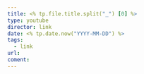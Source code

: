```yaml
---
title: <% tp.file.title.split("_") [0] %>
type: youtube
director: link
date: <% tp.date.now("YYYY-MM-DD") %>
tags:
  - link
url:
coment:
---
```







